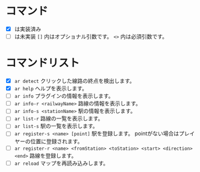 # コマンド

- [x] は実装済み
- [ ] は未実装
  `[]` 内はオプショナル引数です。
  `<>` 内は必須引数です。

# コマンドリスト

- [x] `ar detect` クリックした線路の終点を検出します。
- [x] `ar help` ヘルプを表示します。
- [ ] `ar info` プラグインの情報を表示します。
- [ ] `ar info-r <railwayName>` 路線の情報を表示します。
- [ ] `ar info-s <stationName>` 駅の情報を表示します。
- [ ] `ar list-r` 路線の一覧を表示します。
- [ ] `ar list-s` 駅の一覧を表示します。
- [ ] `ar register-s <name> [point]` 駅を登録します。 pointがない場合はプレイヤーの位置に登録されます。
- [ ] `ar register-r <name> <fromStation> <toStation> <start> <direction> <end>` 路線を登録します。
- [ ] `ar reload` マップを再読み込みします。